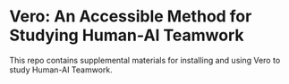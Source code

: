 # Vero: An Accessible Method for Studying Human-AI Teamwork
This repo contains supplemental materials for installing and using Vero to study Human-AI Teamwork.
